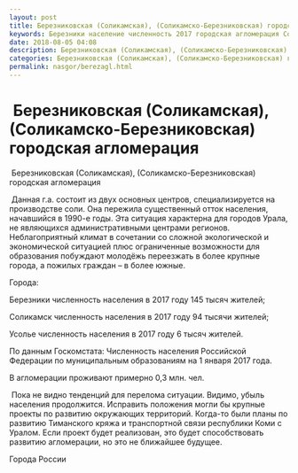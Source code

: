 ```yaml
---
layout: post
title: Березниковская (Соликамская), (Соликамско-Березниковская) городская агломерация
keywords: Березники население численность 2017 городская агломерация Соликамск
date: 2018-08-05 04:08
description: Березниковская (Соликамская), (Соликамско-Березниковская) городская агломерация 2017
categories: Березниковская (Соликамская), (Соликамско-Березниковская) городская агломерация 2017
permalink: nasgor/berezagl.html
---
```


#  Березниковская (Соликамская), (Соликамско-Березниковская) городская агломерация



 Березниковская (Соликамская), (Соликамско-Березниковская) городская агломерация



 Данная г.а. состоит из двух основных центров, специализируется на производстве соли. Она пережила существенный отток населения, начавшийся в 1990-е годы. Эта ситуация характерна для городов Урала, не являющихся административными центрами регионов.
Неблагоприятный климат в сочетании со сложной экологической и экономической ситуацией плюс ограниченные возможности для образования побуждают молодёжь переезжать в более крупные города, а пожилых граждан – в более южные. 




Города:


Березники численность населения в 2017 году 145 тысяч жителей;


Соликамск численность населения в 2017 году 94 тысячи жителей;


Усолье численность населения в 2017 году 6 тысяч жителей.


По данным Госкомстата: Численность населения Российской Федерации по муниципальным образованиям на 1 января 2017 года.



В агломерации проживают примерно 0,3 млн. чел.


 Пока не видно тенденций для перелома ситуации. Видимо, убыль населения продолжится. Исправить положения могли бы крупные проекты по развитию окружающих территорий. Когда-то были планы по развитию Тиманского кряжа и транспортной связи республики Коми с Уралом. Если проект будет реализован, это будет способствовать развитию агломерации, но это не ближайшее будущее.





Города России

		
